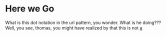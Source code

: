# Here we Go

What is this dot notation in the url pattern, you wonder. What is he doing???
Well, you see, thomas, you might have realized by that this is not
<a href="/staff/doc/you.might.have.realized.by.now.that.this.is.not.a.simple/"
    >a</a>
